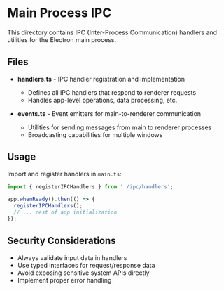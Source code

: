 # Main Process IPC

This directory contains IPC (Inter-Process Communication) handlers and utilities for the Electron main process.

## Files

- **handlers.ts** - IPC handler registration and implementation
  - Defines all IPC handlers that respond to renderer requests
  - Handles app-level operations, data processing, etc.
  
- **events.ts** - Event emitters for main-to-renderer communication
  - Utilities for sending messages from main to renderer processes
  - Broadcasting capabilities for multiple windows

## Usage

Import and register handlers in `main.ts`:

```typescript
import { registerIPCHandlers } from './ipc/handlers';

app.whenReady().then(() => {
  registerIPCHandlers();
  // ... rest of app initialization
});
```

## Security Considerations

- Always validate input data in handlers
- Use typed interfaces for request/response data
- Avoid exposing sensitive system APIs directly
- Implement proper error handling
